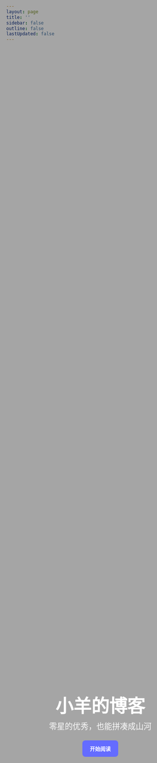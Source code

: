 ```yaml
---
layout: page
title: ''
sidebar: false
outline: false
lastUpdated: false
---
```


<section class="full-hero" role="img" aria-label="站点主视觉">
  <div class="hero-content">
    <h1>小羊的博客</h1>
    <p>零星的优秀，也能拼凑成山河</p>
    <a class="hero-btn" href="guide/start">开始阅读</a>
  </div>
</section>

<style>

/* 让内容突破文档容器，铺满全宽 */
.full-hero {
  position: fixed;
  inset: 0;
  width: 100svw;
  height: 100svh;
  display: grid;
  place-items: center;
  background-image: url('hero.png'); /* 将图片放在 docs/public/hero.png */
  background-size: cover;
  background-position: center;
  overflow: hidden;
}

/* 半透明遮罩，提升文字可读性 */
.full-hero::after {
  content: '';
  position: absolute;
  inset: 0;
  background: rgba(0,0,0,0.35);
}

.hero-content {
  position: relative;
  z-index: 1;
  text-align: center;
  padding: 0 1.25rem;
  color: #fff;
  max-width: 900px;
}

.hero-content h1 {
  font-size: clamp(2rem, 5vw, 4rem);
  line-height: 1.1;
  margin: 0 0 0.75rem;
}

.hero-content p {
  font-size: clamp(1rem, 2.2vw, 1.375rem);
  opacity: 0.95;
  margin: 0 0 1.5rem;
}

.hero-btn {
  display: inline-block;
  padding: 0.75rem 1.25rem;
  border-radius: 8px;
  background: var(--vp-c-brand, #646cff);
  color: #fff;
  text-decoration: none;
  font-weight: 600;
  transition: transform .15s ease, opacity .15s ease;
}
.hero-btn:hover { transform: translateY(-1px); opacity: .95; }
</style>